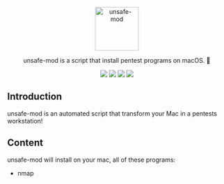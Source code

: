 <p align="center">
  <p align="center">
    <img src="https://user-images.githubusercontent.com/5221349/92327970-b8b95580-f05d-11ea-9aad-ffb9585fa03e.png" height="100" alt="unsafe-mod" />
  </p>
  <p align="center">
    unsafe-mod is a script that install pentest programs on macOS. 🍺
  </p>
  <p align="center">
    <a href="#"><img src="https://github.com/clintnetwork/unsafe-mod/workflows/build/badge.svg" /></a>
    <a href="#"><img src="https://img.shields.io/badge/🍺home-brew-dea584" /></a>
    <a href="https://github.com/clintnetwork/unsafe-mod/blob/master/LICENSE.md"><img src="https://img.shields.io/badge/license-MIT-lightgrey.svg" /></a>
    <a href="#"><img src="https://img.shields.io/badge/Discord-Server-7289DA" /></a>
  </p>
</p>

## Introduction

unsafe-mod is an automated script that transform your Mac in a pentests workstation!

## Content

unsafe-mod will install on your mac, all of these programs:

- nmap

